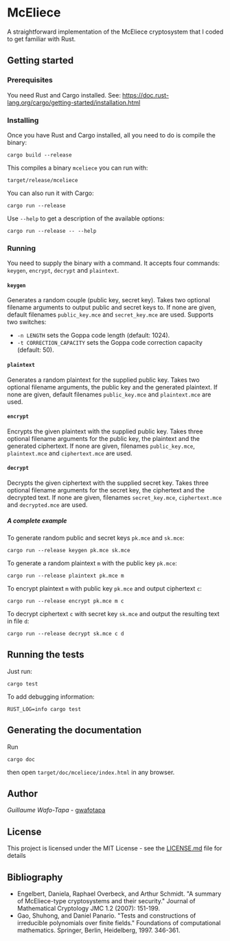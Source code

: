 # McEliece

A straightforward implementation of the McEliece cryptosystem that I coded to get familiar with Rust.

## Getting started

### Prerequisites

You need Rust and Cargo installed. See:
<https://doc.rust-lang.org/cargo/getting-started/installation.html>

### Installing

Once you have Rust and Cargo installed, all you need to do is compile the binary:

```
cargo build --release
```

This compiles a binary `mceliece` you can run with:

```
target/release/mceliece
```

You can also run it with Cargo:

```
cargo run --release
```

Use `--help` to get a description of the available options:

```
cargo run --release -- --help
```

### Running

You need to supply the binary with a command.
It accepts four commands: `keygen`, `encrypt`, `decrypt` and `plaintext`.

#### `keygen`

Generates a random couple (public key, secret key).
Takes two optional filename arguments to output public and secret keys to.
If none are given, default filenames `public_key.mce` and `secret_key.mce` are used.
Supports two switches:
* `-n LENGTH` sets the Goppa code length (default: 1024).
* `-t CORRECTION_CAPACITY` sets the Goppa code correction capacity (default: 50).

#### `plaintext`

Generates a random plaintext for the supplied public key.
Takes two optional filename arguments, the public key and the generated plaintext.
If none are given, default filenames `public_key.mce` and `plaintext.mce` are used.

#### `encrypt`

Encrypts the given plaintext with the supplied public key.
Takes three optional filename arguments for the public key, the plaintext and the generated ciphertext.
If none are given, filenames `public_key.mce`, `plaintext.mce` and `ciphertext.mce` are used.

#### `decrypt`

Decrypts the given ciphertext with the supplied secret key.
Takes three optional filename arguments for the secret key, the ciphertext and the decrypted text.
If none are given, filenames `secret_key.mce`, `ciphertext.mce` and `decrypted.mce` are used.

##### A complete example

To generate random public and secret keys `pk.mce` and `sk.mce`:

`cargo run --release keygen pk.mce sk.mce`

To generate a random plaintext `m` with the public key `pk.mce`:

`cargo run --release plaintext pk.mce m`

To encrypt plaintext `m` with public key `pk.mce` and output ciphertext `c`:

`cargo run --release encrypt pk.mce m c`

To decrypt ciphertext `c` with secret key `sk.mce` and output the resulting text in file `d`:

`cargo run --release decrypt sk.mce c d`

## Running the tests

Just run:

```
cargo test
```

To add debugging information:

```
RUST_LOG=info cargo test
```

## Generating the documentation

Run

```
cargo doc
```

then open `target/doc/mceliece/index.html` in any browser.

## Author

*Guillaume Wafo-Tapa* - [gwafotapa](https://github.com/gwafotapa)

## License

This project is licensed under the MIT License - see the [LICENSE.md](LICENSE.md) file for details

## Bibliography

* Engelbert, Daniela, Raphael Overbeck, and Arthur Schmidt.
  "A summary of McEliece-type cryptosystems and their security."
  Journal of Mathematical Cryptology JMC 1.2 (2007): 151-199.
* Gao, Shuhong, and Daniel Panario.
  "Tests and constructions of irreducible polynomials over finite fields."
  Foundations of computational mathematics. Springer, Berlin, Heidelberg, 1997. 346-361.
